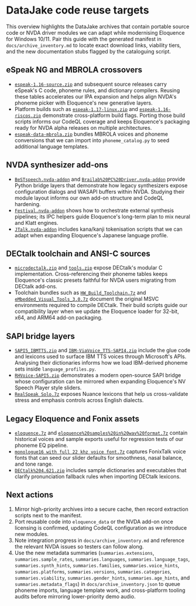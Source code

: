 # DataJake code reuse targets

This overview highlights the DataJake archives that contain portable source code or NVDA driver modules we can adapt while
modernising Eloquence for Windows 10/11. Pair this guide with the generated manifest in `docs/archive_inventory.md` to locate
exact download links, viability tiers, and the new documentation stubs flagged by the cataloguing script.

## eSpeak NG and MBROLA crossovers

- [`espeak-1.16-source.zip`](https://datajake.braillescreen.net/tts/espeak/espeak-1.16-source.zip) and subsequent source
  releases carry eSpeak's C code, phoneme rules, and dictionary compilers. Reusing these tables accelerates our IPA expansion
  and helps align NVDA's phoneme picker with Eloquence's new generative layers.
- Platform builds such as [`espeak-1.17-linux.zip`](https://datajake.braillescreen.net/tts/espeak/espeak-1.17-linux.zip) and
  [`espeak-1.16-riscos.zip`](https://datajake.braillescreen.net/tts/espeak/espeak-1.16-riscos.zip) demonstrate cross-platform
  build flags. Porting those build scripts informs our CodeQL coverage and keeps Eloquence's packaging ready for NVDA alpha
  releases on multiple architectures.
- [`espeak-data-mbrola.zip`](https://datajake.braillescreen.net/tts/espeak/espeak-data-mbrola.zip) bundles MBROLA voices and
  phoneme conversions that we can import into `phoneme_catalog.py` to seed additional language templates.

## NVDA synthesizer add-ons

- [`BeSTspeech.nvda-addon`](https://datajake.braillescreen.net/tts/synthesizers%20for%20nvda/BeSTspeech.nvda-addon) and
  [`Brailab%20PC%20Driver.nvda-addon`](https://datajake.braillescreen.net/tts/synthesizers%20for%20nvda/Brailab%20PC%20Driver.nvda-addon)
  provide Python bridge layers that demonstrate how legacy synthesizers expose configuration dialogs and WASAPI buffers within
  NVDA. Studying their module layout informs our own add-on structure and CodeQL hardening.
- [`Festival.nvda-addon`](https://datajake.braillescreen.net/tts/synthesizers%20for%20nvda/Festival.nvda-addon) shows how to
  orchestrate external synthesis pipelines; its IPC helpers guide Eloquence's long-term plan to mix neural and Klatt engines.
- [`JTalk.nvda-addon`](https://datajake.braillescreen.net/tts/synthesizers%20for%20nvda/JTalk.nvda-addon) includes kana/kanji
  tokenisation scripts that we can adapt when expanding Eloquence's Japanese language profile.

## DECtalk toolchain and ANSI-C sources

- [`microdectalk.zip`](https://datajake.braillescreen.net/tts/DECtalk%20source%20code%20archive/microdectalk.zip) and
  [`tools.zip`](https://datajake.braillescreen.net/tts/DECtalk%20source%20code%20archive/tools.zip) expose DECtalk's modular C
  implementation. Cross-referencing their phoneme tables keeps Eloquence's classic presets faithful for NVDA users migrating
  from DECtalk add-ons.
- Toolchain bundles such as [`HW_Build_Toolchain.7z`](https://datajake.braillescreen.net/tts/DECtalk%20Build%20Tools/HW_Build_Toolchain.7z)
  and [`eMbedded_Visual_Tools_3.0.7z`](https://datajake.braillescreen.net/tts/DECtalk%20Build%20Tools/eMbedded_Visual_Tools_3.0.7z)
  document the original MSVC environments required to compile DECtalk. Their build scripts guide our compatibility layer when we
  update the Eloquence loader for 32-bit, x64, and ARM64 add-on packaging.

## SAPI bridge layers

- [`SAPI5_IBMTTS.zip`](https://datajake.braillescreen.net/tts/sapi_voices/SAPI5_IBMTTS.zip) and
  [`IBM-ViaVoice_TTS-SAPI4.zip`](https://datajake.braillescreen.net/tts/sapi_voices/IBM-ViaVoice_TTS-SAPI4.zip) include the glue
  code and lexicons used to surface IBM TTS voices through Microsoft's APIs. Analysing their dictionaries informs how we load
  IBM-derived phoneme sets inside `language_profiles.py`.
- [`RHVoice-SAPI5.zip`](https://datajake.braillescreen.net/tts/sapi_voices/RHVoice-SAPI5.zip) demonstrates a modern open-source
  SAPI bridge whose configuration can be mirrored when expanding Eloquence's NV Speech Player style sliders.
- [`RealSpeak Solo.7z`](https://datajake.braillescreen.net/tts/sapi_voices/RealSpeak%20Solo.7z) exposes Nuance lexicons that help
  us cross-validate stress and emphasis controls across English dialects.

## Legacy Eloquence and Fonix assets

- [`eloquence.7z`](https://datajake.braillescreen.net/tts/old_software_synths/eloquence.7z) and
  [`eloquence%20samples%20in%20wav%20format.7z`](https://datajake.braillescreen.net/tts/misc/eloquence%20samples%20in%20wav%20format.7z)
  contain historical voices and sample exports useful for regression tests of our phoneme EQ pipeline.
- [`monologue16 with full 22 khz voice font.7z`](https://datajake.braillescreen.net/tts/old_software_synths/monologue16%20with%20full%2022%20khz%20voice%20font.7z)
  captures FonixTalk voice fonts that can seed our slider defaults for smoothness, nasal balance, and tone range.
- [`DECtalk%204.621.zip`](https://datajake.braillescreen.net/tts/dectalk%20software%20and%20manual/DECtalk%204.621.zip) includes
  sample dictionaries and executables that clarify pronunciation fallback rules when importing DECtalk lexicons.

## Next actions

1. Mirror high-priority archives into a secure cache, then record extraction scripts next to the manifest.
2. Port reusable code into `eloquence_data` or the NVDA add-on once licensing is confirmed, updating CodeQL configuration as we
   introduce new modules.
3. Note integration progress in `docs/archive_inventory.md` and reference the relevant NVDA issues so testers can follow along.
4. Use the new metadata summaries (`summaries.extensions`, `summaries.sample_rates`, `summaries.languages`, `summaries.language_tags`, `summaries.synth_hints`, `summaries.families`, `summaries.voice_hints`, `summaries.platforms`, `summaries.versions`, `summaries.categories`, `summaries.viability`, `summaries.gender_hints`, `summaries.age_hints`, and `summaries.metadata_flags`) in `docs/archive_inventory.json` to queue phoneme imports, language template work, and cross-platform tooling audits before mirroring lower-priority demo audio.
